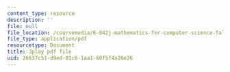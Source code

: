 ```yaml
---
content_type: resource
description: ''
file: null
file_location: /coursemedia/6-042j-mathematics-for-computer-science-fall-2010/26637c51d9ed01c61aa160f5f4a20e26_MOfhhFaQdjw.pdf
file_type: application/pdf
resourcetype: Document
title: 3play pdf file
uid: 26637c51-d9ed-01c6-1aa1-60f5f4a20e26
---
```

